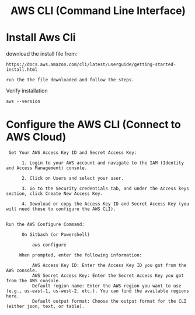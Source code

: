 <div align="center">

# **AWS CLI (Command Line Interface)**

</div>

# Install Aws Cli

download the install file from:

    https://docs.aws.amazon.com/cli/latest/userguide/getting-started-install.html

    run the the file downloaded and follow the steps.

Verify  installation

    aws --version

# Configure the AWS CLI (Connect to AWS Cloud)

     Get Your AWS Access Key ID and Secret Access Key:

          1. Login to your AWS account and navigate to the IAM (Identity and Access Management) console.
    
          2. Click on Users and select your user.

          3. Go to the Security credentials tab, and under the Access keys section, click Create New Access Key.

          4. Download or copy the Access Key ID and Secret Access Key (you will need these to configure the AWS CLI).
      
        
    Run the AWS Configure Command:

          On Gitbash (or Powershell)

              aws configure
        
         When prompted, enter the following information:

              AWS Access Key ID: Enter the Access Key ID you got from the AWS console.
              AWS Secret Access Key: Enter the Secret Access Key you got from the AWS console.
              Default region name: Enter the AWS region you want to use (e.g., us-east-1, us-west-2, etc.). You can find the available regions here.
              Default output format: Choose the output format for the CLI (either json, text, or table).



                  
